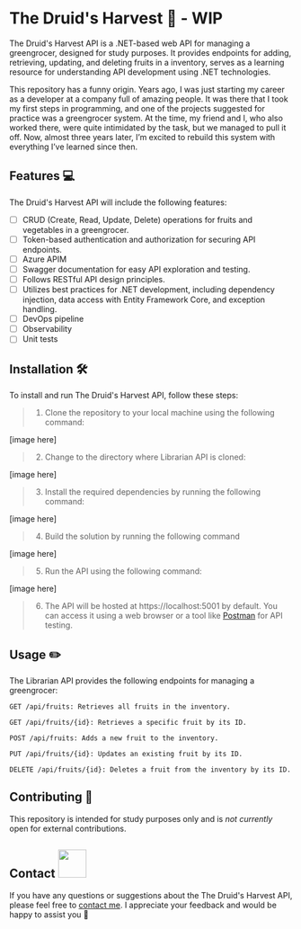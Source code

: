 # The Druid's Harvest 🌱 - WIP

The Druid's Harvest API is a .NET-based web API for managing a greengrocer, designed for study purposes. It provides endpoints for adding, retrieving, updating, and deleting fruits in a inventory, serves as a learning resource for understanding API development using .NET technologies.

This repository has a funny origin. Years ago, I was just starting my career as a developer at a company full of amazing people. It was there that I took my first steps in programming, and one of the projects suggested for practice was a greengrocer system. At the time, my friend and I, who also worked there, were quite intimidated by the task, but we managed to pull it off. Now, almost three years later, I’m excited to rebuild this system with everything I’ve learned since then.

## Features 💻

The Druid's Harvest API will include the following features:

- [ ] CRUD (Create, Read, Update, Delete) operations for fruits and vegetables in a greengrocer.
- [ ] Token-based authentication and authorization for securing API endpoints.
- [ ] Azure APIM
- [ ] Swagger documentation for easy API exploration and testing.
- [ ] Follows RESTful API design principles.
- [ ] Utilizes best practices for .NET development, including dependency injection, data access with Entity Framework Core, and exception handling.
- [ ] DevOps pipeline
- [ ] Observability
- [ ] Unit tests

## Installation 🛠

To install and run The Druid's Harvest API, follow these steps:

> 1. Clone the repository to your local machine using the following command:

[image here]


> 2. Change to the directory where Librarian API is cloned:

[image here]

> 3. Install the required dependencies by running the following command:

[image here]

> 4. Build the solution by running the following command

[image here]

> 5. Run the API using the following command:

[image here]

> 6. The API will be hosted at https://localhost:5001 by default. You can access it using a web browser or a tool like [Postman](https://www.postman.com/) for API testing.


## Usage ✏️

The Librarian API provides the following endpoints for managing a greengrocer:

``` GET /api/fruits: Retrieves all fruits in the inventory. ```

``` GET /api/fruits/{id}: Retrieves a specific fruit by its ID. ``` 

``` POST /api/fruits: Adds a new fruit to the inventory. ``` 

``` PUT /api/fruits/{id}: Updates an existing fruit by its ID. ``` 

``` DELETE /api/fruits/{id}: Deletes a fruit from the inventory by its ID. ``` 



## Contributing 💬
This repository is intended for study purposes only and is _not currently_ open for external contributions.


## Contact <img src="https://media.giphy.com/media/mGcNjsfWAjY5AEZNw6/giphy.gif" width="50">
If you have any questions or suggestions about the The Druid's Harvest API, please feel free to [contact me](https://www.linkedin.com/in/beatrizfriso/). I appreciate your feedback and would be happy to assist you 💚
